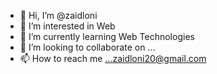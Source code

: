 - 👋 Hi, I’m @zaidloni
- 👀 I’m interested in Web
- 🌱 I’m currently learning Web Technologies
- 💞️ I’m looking to collaborate on ...
- 📫 How to reach me ...zaidloni20@gmail.com

<!---
zaidloni/zaidloni is a ✨ special ✨ repository because its `README.md` (this file) appears on your GitHub profile.
You can click the Preview link to take a look at your changes.
--->
